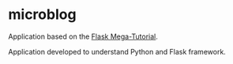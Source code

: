 # microblog

Application based on the [Flask Mega-Tutorial](https://blog.miguelgrinberg.com/post/the-flask-mega-tutorial-part-i-hello-world).

Application developed to understand Python and Flask framework.
